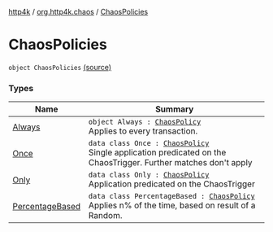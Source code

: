 [http4k](../../index.md) / [org.http4k.chaos](../index.md) / [ChaosPolicies](./index.md)

# ChaosPolicies

`object ChaosPolicies` [(source)](https://github.com/http4k/http4k/blob/master/http4k-testing-chaos/src/main/kotlin/org/http4k/chaos/ChaosPolicies.kt#L24)

### Types

| Name | Summary |
|---|---|
| [Always](-always/index.md) | `object Always : `[`ChaosPolicy`](../-chaos-policy.md)<br>Applies to every transaction. |
| [Once](-once/index.md) | `data class Once : `[`ChaosPolicy`](../-chaos-policy.md)<br>Single application predicated on the ChaosTrigger. Further matches don't apply |
| [Only](-only/index.md) | `data class Only : `[`ChaosPolicy`](../-chaos-policy.md)<br>Application predicated on the ChaosTrigger |
| [PercentageBased](-percentage-based/index.md) | `data class PercentageBased : `[`ChaosPolicy`](../-chaos-policy.md)<br>Applies n% of the time, based on result of a Random. |
